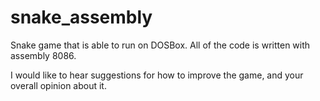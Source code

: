 # snake_assembly
Snake game that is able to run on DOSBox. All of the code is written with assembly 8086.

I would like to hear suggestions for how to improve the game, and your overall opinion about it.
